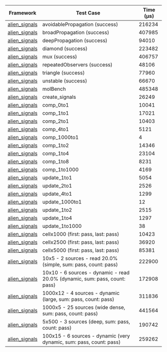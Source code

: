 | Framework | Test Case | Time (μs) |
| --- | --- | --- |
| [alien_signals](https://github.com/medz/alien-signals-dart) | avoidablePropagation (success) | 216234 |
| [alien_signals](https://github.com/medz/alien-signals-dart) | broadPropagation (success) | 407985 |
| [alien_signals](https://github.com/medz/alien-signals-dart) | deepPropagation (success) | 94010 |
| [alien_signals](https://github.com/medz/alien-signals-dart) | diamond (success) | 223482 |
| [alien_signals](https://github.com/medz/alien-signals-dart) | mux (success) | 406757 |
| [alien_signals](https://github.com/medz/alien-signals-dart) | repeatedObservers (success) | 48106 |
| [alien_signals](https://github.com/medz/alien-signals-dart) | triangle (success) | 77960 |
| [alien_signals](https://github.com/medz/alien-signals-dart) | unstable (success) | 66670 |
| [alien_signals](https://github.com/medz/alien-signals-dart) | molBench | 485348 |
| [alien_signals](https://github.com/medz/alien-signals-dart) | create_signals | 26249 |
| [alien_signals](https://github.com/medz/alien-signals-dart) | comp_0to1 | 10041 |
| [alien_signals](https://github.com/medz/alien-signals-dart) | comp_1to1 | 17021 |
| [alien_signals](https://github.com/medz/alien-signals-dart) | comp_2to1 | 10403 |
| [alien_signals](https://github.com/medz/alien-signals-dart) | comp_4to1 | 5121 |
| [alien_signals](https://github.com/medz/alien-signals-dart) | comp_1000to1 | 4 |
| [alien_signals](https://github.com/medz/alien-signals-dart) | comp_1to2 | 14346 |
| [alien_signals](https://github.com/medz/alien-signals-dart) | comp_1to4 | 23104 |
| [alien_signals](https://github.com/medz/alien-signals-dart) | comp_1to8 | 8231 |
| [alien_signals](https://github.com/medz/alien-signals-dart) | comp_1to1000 | 4169 |
| [alien_signals](https://github.com/medz/alien-signals-dart) | update_1to1 | 5054 |
| [alien_signals](https://github.com/medz/alien-signals-dart) | update_2to1 | 2526 |
| [alien_signals](https://github.com/medz/alien-signals-dart) | update_4to1 | 1299 |
| [alien_signals](https://github.com/medz/alien-signals-dart) | update_1000to1 | 12 |
| [alien_signals](https://github.com/medz/alien-signals-dart) | update_1to2 | 2515 |
| [alien_signals](https://github.com/medz/alien-signals-dart) | update_1to4 | 1297 |
| [alien_signals](https://github.com/medz/alien-signals-dart) | update_1to1000 | 38 |
| [alien_signals](https://github.com/medz/alien-signals-dart) | cellx1000 (first: pass, last: pass) | 10423 |
| [alien_signals](https://github.com/medz/alien-signals-dart) | cellx2500 (first: pass, last: pass) | 36920 |
| [alien_signals](https://github.com/medz/alien-signals-dart) | cellx5000 (first: pass, last: pass) | 85381 |
| [alien_signals](https://github.com/medz/alien-signals-dart) | 10x5 - 2 sources - read 20.0% (simple, sum: pass, count: pass) | 222900 |
| [alien_signals](https://github.com/medz/alien-signals-dart) | 10x10 - 6 sources - dynamic - read 20.0% (dynamic, sum: pass, count: pass) | 172908 |
| [alien_signals](https://github.com/medz/alien-signals-dart) | 1000x12 - 4 sources - dynamic (large, sum: pass, count: pass) | 311836 |
| [alien_signals](https://github.com/medz/alien-signals-dart) | 1000x5 - 25 sources (wide dense, sum: pass, count: pass) | 441564 |
| [alien_signals](https://github.com/medz/alien-signals-dart) | 5x500 - 3 sources (deep, sum: pass, count: pass) | 190742 |
| [alien_signals](https://github.com/medz/alien-signals-dart) | 100x15 - 6 sources - dynamic (very dynamic, sum: pass, count: pass) | 259262 |
